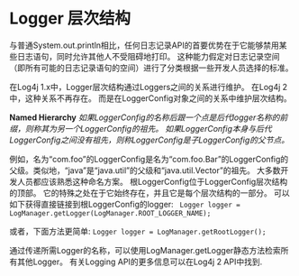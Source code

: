 # Logger 层次结构

与普通System.out.println相比，任何日志记录API的首要优势在于它能够禁用某些日志语句，同时允许其他人不受阻碍地打印。 这种能力假定对日志记录空间（即所有可能的日志记录语句的空间）进行了分类根据一些开发人员选择的标准。

在Log4j 1.x中，Logger层次结构通过Loggers之间的关系进行维护。 在Log4j 2中，这种关系不再存在。 而是在LoggerConfig对象之间的关系中维护层次结构。

**Named Hierarchy**
*如果LoggerConfig的名称后跟一个点是后代logger名称的前缀，则称其为另一个LoggerConfig的祖先。 如果LoggerConfig本身与后代LoggerConfig之间没有祖先，则称LoggerConfig是子LoggerConfig的父节点。*

例如，名为“com.foo”的LoggerConfig是名为“com.foo.Bar”的LoggerConfig的父级。类似地，“java”是“java.util”的父级和“java.util.Vector”的祖先。 大多数开发人员都应该熟悉这种命名方案。
根LoggerConfig位于LoggerConfig层次结构的顶部。 它的特殊之处在于它始终存在，并且它是每个层次结构的一部分。 可以如下获得直接链接到根LoggerConfig的logger:
 ` Logger logger = LogManager.getLogger(LogManager.ROOT_LOGGER_NAME);`

或者，下面方法更简单:
`Logger logger = LogManager.getRootLogger();`


通过传递所需Logger的名称，可以使用LogManager.getLogger静态方法检索所有其他Logger。 有关Logging API的更多信息可以在Log4j 2 API中找到.